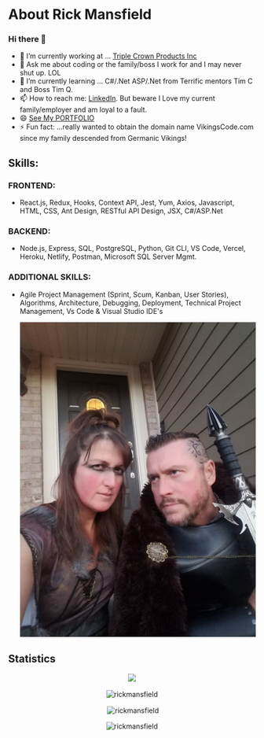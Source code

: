 # About Rick Mansfield
### Hi there 👋

<!--
**rickmansfield/rickmansfield** is a ✨ _special_ ✨ repository because its `README.md` (this file) appears on your GitHub profile.

Here are some ideas to get you started:
- 🌱 I’m currently learning ...
- 👯 I’m looking to collaborate on ...
- 🤔 I’m looking for help with ...
- 😄 Pronouns: ...
- 💬 Ask me about ...
- 📫 How to reach me: ... [Resume](https://resume.creddle.io/resume/4uxc0m7zngm) or
- ⚡ Fun fact: ...
update the readme using https://github.com/ryo-ma/github-profile-trophy
-->

- 🔭 I’m currently working at ... [Triple Crown Products Inc](https://triplecrownproducts.com/)
- 💬 Ask me about coding or the family/boss I work for and I may never shut up. LOL
- 🌱 I’m currently learning ... C#/.Net ASP/.Net from Terrific mentors Tim C and Boss Tim Q. 
- 📫 How to reach me:  [LinkedIn](https://www.linkedin.com/in/peacefulrick/). But beware I Love my current family/employer and am loyal to a fault. 
- 😄 [See My PORTFOLIO](https://mansfield-port-v3.netlify.app/)
- ⚡ Fun fact: ...really wanted to obtain the domain name VikingsCode.com since my family descended from Germanic Vikings!

## Skills:
### FRONTEND: 
- React.js, Redux, Hooks, Context API, Jest, Yum, Axios, Javascript, HTML, CSS, Ant Design, RESTful API Design, JSX, C#/ASP.Net
### BACKEND:
- Node.js, Express, SQL, PostgreSQL, Python, Git CLI, VS Code, Vercel, Heroku, Netlify, Postman, Microsoft SQL Server Mgmt. 
### ADDITIONAL SKILLS:
- Agile Project Management (Sprint, Scum, Kanban, User Stories), Algorithms, Architecture, Debugging, Deployment, Technical Project Management, Vs Code & Visual Studio IDE's

    <p align="center"> <img src=Assets/img/Rick-n-Sara-Vikings2jpg.jpg" /></p>
## Statistics
<!-- [![trophy](https://github-profile-trophy.vercel.app/?username=ryo-ma&theme=onedark)](https://github.com/ryo-ma/github-profile-trophy) -->
<p align="center"> <a href="https://github.com/ryo-ma/github-profile-trophy"><img src="https://github-profile-trophy.vercel.app/?username=rickmansfield&theme=onedark&row=2&column=3" /></a></p>
<!-- <p align="left"> <a href="https://github.com/ryo-ma/github-profile-trophy"><img src="https://github-profile-trophy.vercel.app/?username=rickmansfield" alt="rickmansfield" /></a></p> -->
<p align="center" ><img src="https://github-readme-stats.vercel.app/api/top-langs?username=rickmansfield&show_icons=true&locale=en&layout=compact" alt="rickmansfield" /></p>
<p align="center">&nbsp;<img align="center" src="https://github-readme-stats.vercel.app/api?username=rickmansfield&show_icons=true&locale=en" alt="rickmansfield" /></p>
<p align="center"><img align="center" src="https://github-readme-streak-stats.herokuapp.com/?user=rickmansfield&" alt="rickmansfield" /></p>
